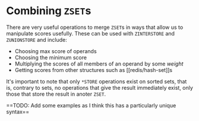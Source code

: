 # Combining `ZSET`s
There are very useful operations to merge `ZSET`s in ways that allow us to manipulate scores usefully. These can be used with `ZINTERSTORE` and `ZUNIONSTORE` and include:

* Choosing max score of operands
* Choosing the minimum score
* Multiplying the scores of all members of an operand by some *weight*
* Getting scores from other structures such as [[redis/hash-set]]s

It's important to note that only `*STORE` operations exist on sorted sets, that is, contrary to sets, no operations that give the result immediately exist, only those that store the result in anoter `ZSET`.

==TODO: Add some examples as I think this has a particularly unique syntax==
